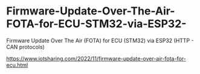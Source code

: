 # Firmware-Update-Over-The-Air-FOTA-for-ECU-STM32-via-ESP32-
Firmware Update Over The Air (FOTA) for ECU (STM32) via ESP32 (HTTP - CAN protocols)

https://www.iotsharing.com/2022/11/firmware-update-over-air-fota-for-ecu.html
